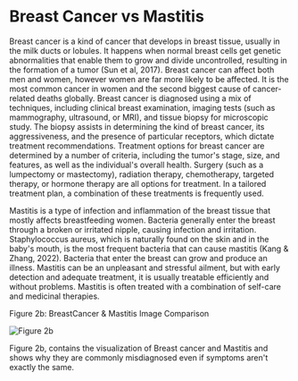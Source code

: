# Breast Cancer vs Mastitis
Breast cancer is a kind of cancer that develops in breast tissue, usually in the milk ducts or lobules. It happens when normal breast cells get genetic abnormalities that enable them to grow and divide uncontrolled, resulting in the formation of a tumor (Sun et al, 2017). Breast cancer can affect both men and women, however women are far more likely to be affected. It is the most common cancer in women and the second biggest cause of cancer-related deaths globally. Breast cancer is diagnosed using a mix of techniques, including clinical breast examination, imaging tests (such as mammography, ultrasound, or MRI), and tissue biopsy for microscopic study. The biopsy assists in determining the kind of breast cancer, its aggressiveness, and the presence of particular receptors, which dictate treatment recommendations. Treatment options for breast cancer are determined by a number of criteria, including the tumor's stage, size, and features, as well as the individual's overall health. Surgery (such as a lumpectomy or mastectomy), radiation therapy, chemotherapy, targeted therapy, or hormone therapy are all options for treatment. In a tailored treatment plan, a combination of these treatments is frequently used.

Mastitis is a type of infection and inflammation of the breast tissue that mostly affects breastfeeding women. Bacteria generally enter the breast through a broken or irritated nipple, causing infection and irritation. Staphylococcus aureus, which is naturally found on the skin and in the baby's mouth, is the most frequent bacteria that can cause mastitis (Kang & Zhang, 2022). Bacteria that enter the breast can grow and produce an illness. Mastitis can be an unpleasant and stressful ailment, but with early detection and adequate treatment, it is usually treatable efficiently and without problems. Mastitis is often treated with a combination of self-care and medicinal therapies.

Figure 2b: BreastCancer & Mastitis Image Comparison

![Figure 2b](https://github.com/user-attachments/assets/0c6d5bb8-9bd7-44ca-a242-d82ad77f409b)

Figure 2b, contains the visualization of Breast cancer and Mastitis and shows why they are commonly misdiagnosed even if symptoms aren't exactly the same. 
